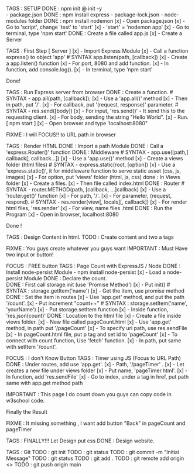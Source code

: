 TAGS : SETUP 
    DONE : npm init @ init -y  
        - package.json 
    DONE : npm install express
        - package-lock.json
        - node-modules folder 
    DONE : npm install nodemon
            [x] - Open package.json 
            [x] - Go to 'script', change 'test' to 'start' 
            [x] - 'start' = 'nodemon app'
            [x] - Go to terminal, type 'npm start' 
    DONE : Create a file called app.js 
            [x] - Create a Server 

TAGS : First Step [ Server ]
    [x] - Import Express Module 
    [x] - Call a function express() to object 'app' 
        # SYNTAX  app.listen(path, [callback]) 
    [x] - Create a app.listen() function 
    [x] - For port, 8080 and add function. 
    [x] - In function, add console.log().
    [x] - In terminal, type 'npm start' 

Done!

TAGS : Run Express server from browser
    DONE : Create a function.
    # SYNTAX - app.all(path, [callback]);
        [x] - Use a 'app.all()' method 
        [x] - Then in path, put '/'.
        [x] - For callback, put '(request, response)' parameter.
    # SYNTAX - res.send([body]) 
        [x] - For input, 'res.send()' - It send this to the requesting client.
        [x] - For body, sending the string "Hello World".
        [x] - Run. [ npm start ]
        [x] - Open browser and type 'localhost:8080"

FIXME : I will FOCUS!! to URL path in browser

TAGS : Render HTML
    DONE : Import a path Module
    DONE : Call a 'express.Router()' function
    DONE : Middleware 
    # SYNTAX - app.use([path,] callback[, callback...])
        [x] - Use a 'app.use()' method 
        [x] - Create a views folder (html files)
    # SYNTAX - express.static(root, [option]) 
        [x] - Use a 'express.static()', it for middleware function to serve static asset (css, js, images) 
        [x] - For option, put 'views' folder (html, js, css)
    done : In Views folder
        [x] - Create a files.
        [x] - Then file called index.html
    DONE : Router 
    # SYNTAX - router.METHOD(path, [callback, ...]callback)
        [x] - Use a 'router.get()' function
        [x] - For path, '/'.
        [x] - For parameter, (request, respond).
    # SYNTAX - res.render(view[, locals][, callback])
        [x] - For render html files, 'res.render'
        [x] - For view, name files .html
    DONE : Run the Program
        [x] - Open in browser, localhost:8080

Done !

TAGS : Design Content in html.
    TODO : Create content and two a tags 

FIXME : You guys create whatever you guys want
IMPORTANT : Must Have two input or button!

FOCUS : FREE button
TAGS : Page Count with ExpressJS / Node
    DONE : Install node-persist Module
        - npm install node-persist
        [x] - Load a node-persist Module
    DONE : Declare the count.                 
    DONE : First call storage.init (use 'Promise Method')
        [x] - Put init()
    # SYNTAX : storage.getItem('name') 
        [x] - Get the item, use promise method
    DONE : Set the item in routes
        [x] - Use 'app.get' method, and put the path '/count'.
        [x] - Put increment "count++"
        # SYNTAX : storage.setItem('name', 'yourName') 
        [x] - Put storage.setItem function
        [x] - Inside function, 'res.json(count)'
    DONE : Location to the html file
        [x] - Create a file inside views folder.
        [x] - New file called pageCount.html
        [x] - Use 'app.get' method, in path put '/pageCount'
        [x] - To specify url path, use res.sendFile 
        [x] - In pageCount.html file, put p tag and set id to 'pageCount'
        [x] - To connect with count function, Use 'fetch' function.
        [x] - In path, put same with setItem '/count'.

FOCUS : I don't Know Button
TAGS : Timer using JS (Focus to URL Path)
    DONE : Under routes, add use 'app.get'.
        [x] - Path, '/pageTimer' .
        [x] - Let creates a new file under views folder
        [x] - Put name, 'pageTimer.html'.
        [x] - In function, add 'res.sendFile'
        [x] - Go to index, under a tag in href, put path same with app.get method path

IMPORTANT : This page I do count down you guys can copy code in w3school code.

Finally the Result 

FIXME : It missing something , I want add button "Back" in pageCount and pageTimer

TAGS : FINALLY!!! Let Design put css 
    DONE : Design website.

TAGS : Git 
    TODO : git init
    TODO : git status
    TODO : git commit -m "Initial Message"
    TODO : git status 
    TODO : git add .
    TODO : git remote add origin <>
    TODO : git push origin main
